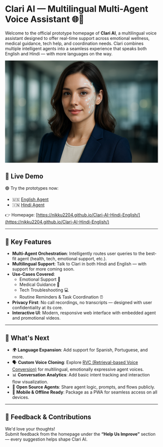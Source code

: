 # Clari AI — Multilingual Multi-Agent Voice Assistant 🌐🤖

Welcome to the official prototype homepage of **Clari AI**, a multilingual voice assistant designed to offer real-time support across emotional wellness, medical guidance, tech help, and coordination needs. Clari combines multiple intelligent agents into a seamless experience that speaks both English and Hindi — with more languages on the way.

![Clari AI](Clari.png)

## 🚀 Live Demo

🟢 Try the prototypes now:  
- 🇺🇸 [English Agent](https://creator.voiceflow.com/prototype/68362df3a98ac02d68326c6f)  
- 🇮🇳 [Hindi Agent](https://creator.voiceflow.com/prototype/68362e04a98ac02d68326c94)

👉 Homepage: [https://nikku2204.github.io/Clari-AI-Hindi-English/](https://nikku2204.github.io/Clari-AI-Hindi-English/)

---

## 🎯 Key Features

- **Multi-Agent Orchestration**: Intelligently routes user queries to the best-fit agent (health, tech, emotional support, etc.).
- **Multilingual Support**: Talk to Clari in both Hindi and English — with support for more coming soon.
- **Use-Cases Covered**:
  - Emotional Support 💝  
  - Medical Guidance 🏥  
  - Tech Troubleshooting 💻  
  - Routine Reminders & Task Coordination ⏰  
- **Privacy First**: No call recordings, no transcripts — designed with user confidentiality at its core.
- **Interactive UI**: Modern, responsive web interface with embedded agent and promotional videos.

---

## 📌 What's Next

- 🌍 **Language Expansion**: Add support for Spanish, Portuguese, and more.
- 🗣️ **Custom Voice Cloning**: Explore [RVC (Retrieval-based Voice Conversion)](https://github.com/topics/rvc) for multilingual, emotionally expressive agent voices.
- 📊 **Conversation Analytics**: Add basic intent tracking and interaction flow visualization.
- 🧠 **Open Source Agents**: Share agent logic, prompts, and flows publicly.
- 📱 **Mobile & Offline Ready**: Package as a PWA for seamless access on all devices.

---

## 🧪 Feedback & Contributions

We'd love your thoughts!  
Submit feedback from the homepage under the **“Help Us Improve”** section — every suggestion helps shape Clari AI.
